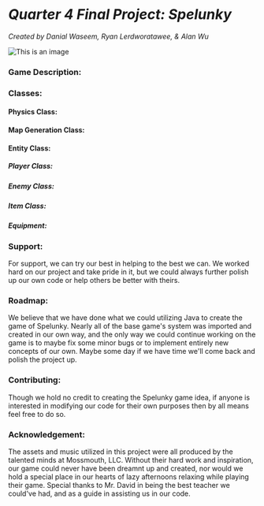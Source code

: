 # ***Quarter 4 Final Project: Spelunky***
*Created by Danial Waseem, Ryan Lerdworatawee, & Alan Wu*

![This is an image](https://myoctocat.com/assets/images/base-octocat.svg)

### Game Description:

### Classes:

#### Physics Class:
#### Map Generation Class:
#### Entity Class:
##### Player Class:
##### Enemy Class:
##### Item Class:
##### Equipment:


### Support:
For support, we can try our best in helping to the best we can. We worked hard on our project and take pride in it, but we could always further polish up our own code or help others be better with theirs.

### Roadmap:
We believe that we have done what we could utilizing Java to create the game of Spelunky. Nearly all of the base game's system was imported and created in our own way, and the only way we could continue working on the game is to maybe fix some minor bugs or to implement entirely new concepts of our own. Maybe some day if we have time we'll come back and polish the project up. 

### Contributing:

Though we hold no credit to creating the Spelunky game idea, if anyone is interested in modifying our code for their own purposes then by all means feel free to do so.

### Acknowledgement:

The assets and music utilized in this project were all produced by the talented minds at Mossmouth, LLC. Without their hard work and inspiration, our game could never have been dreamnt up and created, nor would we hold a special place in our hearts of lazy afternoons relaxing while playing their game. Special thanks to Mr. David in being the best teacher we could've had, and as a guide in assisting us in our code. 
